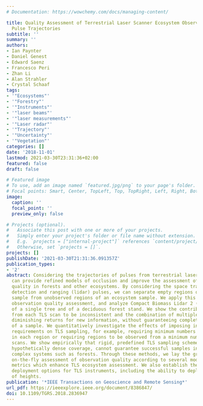 ```yaml
---
# Documentation: https://wowchemy.com/docs/managing-content/

title: Quality Assessment of Terrestrial Laser Scanner Ecosystem Observations Using
  Pulse Trajectories
subtitle: ''
summary: ''
authors:
- Ian Paynter
- Daniel Genest
- Edward Saenz
- Francesco Peri
- Zhan Li
- Alan Strahler
- Crystal Schaaf
tags:
- '"Ecosystems"'
- '"Forestry"'
- '"Instruments"'
- '"laser beams"'
- '"laser measurements"'
- '"Laser radar"'
- '"Trajectory"'
- '"Uncertainty"'
- '"Vegetation"'
categories: []
date: '2018-11-01'
lastmod: 2021-03-30T23:31:36+02:00
featured: false
draft: false

# Featured image
# To use, add an image named `featured.jpg/png` to your page's folder.
# Focal points: Smart, Center, TopLeft, Top, TopRight, Left, Right, BottomLeft, Bottom, BottomRight.
image:
  caption: ''
  focal_point: ''
  preview_only: false

# Projects (optional).
#   Associate this post with one or more of your projects.
#   Simply enter your project's folder or file name without extension.
#   E.g. `projects = ["internal-project"]` references `content/project/deep-learning/index.md`.
#   Otherwise, set `projects = []`.
projects: []
publishDate: '2021-03-30T21:31:36.091357Z'
publication_types:
- '2'
abstract: Considering the trajectories of pulses from terrestrial laser scanners (TLS)
  can provide refined models of occlusion and improve the assessment of observation
  quality in forests and other ecosystems. By considering the space traversed by light
  detection and ranging (lidar) pulses, we can separate empty regions of an ecosystem
  sample from unobserved regions of an ecosystem sample. We apply this method of TLS
  observation quality assessment, and analyze Compact Biomass Lidar 2 (CBL2) TLS observations
  of a single tree and of a deciduous forest stand. We show the contribution of information
  from each TLS scan to be inconsistent and the combination of multiple scans to have
  diminishing returns for new information, without guaranteeing complete coverage
  of a sample. We quantitatively investigate the effects of imposing information quality
  requirements on TLS sampling, for example, requiring minimum numbers of observations
  in each region or requiring regions to be observed from a minimum number of independent
  scans. We show empirically that rigid, predefined TLS sampling schemes, even with
  hypothetically dense coverage, cannot guarantee successful samples in geometrically
  complex systems such as forests. Through these methods, we lay the groundwork for
  on-the-fly assessment of observation quality according to several modeling-relevant
  metrics which enhance TLS ecosystem assessment. We also establish the value of flexible
  deployment options for TLS instruments, including the ability to deploy at a variety
  of heights.
publication: '*IEEE Transactions on Geoscience and Remote Sensing*'
url_pdf: https://ieeexplore.ieee.org/document/8386847/
doi: 10.1109/TGRS.2018.2836947
---
```

